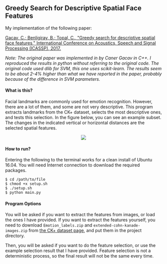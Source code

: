 ## Greedy Search for Descriptive Spatial Face Features

My implementation of the following paper:

[Gacav, C.; Benligiray, B.; Topal, C., "Greedy search for descriptive spatial face features," International Conference on Acoustics, Speech and Signal Processing (ICASSP), 2017.](https://arxiv.org/abs/1701.01879)

*Note: The original paper was implemented in by Caner Gacav in C++.
I reproduced the results in python without referring to the original code.
The original code used dlib for SVM, this one uses scikit-learn.
The results seem to be about 2-4% higher than what we have reported in the paper, probably because of the difference in SVM parameters.*

#### What is this?

Facial landmarks are commonly used for emotion recognition.
However, there are a lot of them, and some are not very descriptive.
This program extracts landmarks from the CK+ dataset, selects the most descriptive ones, and tests this selection.
In the figure below, you can see an example subset.
The changes in the indicated vertical or horizontal distances are the selected spatial features.

<p align="center">
  <img src="https://cloud.githubusercontent.com/assets/19530665/26025346/2287308a-37ee-11e7-84c0-311a67de3465.png"/>
</p>

#### How to run?

Entering the following to the terminal works for a clean install of Ubuntu 16.04.
You will need Internet connection to download the required packages.

```
$ cd /path/to/file
$ chmod +x setup.sh
$ ./setup.sh
$ python main.py
```

#### Program Options

You will be asked if you want to extract the features from images, or load the ones I have provided.
If you want to extract the features yourself, you need to download `Emotion_labels.zip` and `extended-cohn-kanade-images.zip` from [the CK+ dataset page](http://www.consortium.ri.cmu.edu/ckagree/), and put them in the project directory.

Then, you will be asked if you want to do the feature selection, or use the example selection result that I have provided.
Feature selection is not a deterministic process, so the final result will not be the same every time.
